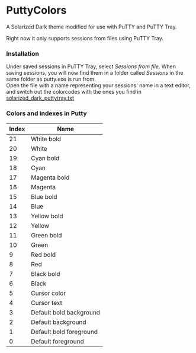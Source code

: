PuttyColors
===========

A Solarized Dark theme modified for use with PuTTY and PuTTY Tray.

Right now it only supports sessions from files using PuTTY Tray. 

### Installation
Under saved sessions in PuTTY Tray, select *Sessions from file*. When saving sessions, you will now find them in a folder called *Sessions* in the same folder as putty.exe is run from.   
Open the file with a name representing your sessions' name in a text editor, and switch out the colorcodes with the ones you find in [solarized_dark_puttytray.txt](https://github.com/joms/PuttyColors/blob/master/solarized_dark_puttytray.txt)

### Colors and indexes in Putty

| Index | Name |
|-------|------|
| 21 | White bold |
| 20 | White |
| 19 | Cyan bold |
| 18 | Cyan  |
| 17 | Magenta bold |
| 16 | Magenta  |
| 15 | Blue bold  |
| 14 | Blue  |
| 13 | Yellow bold  |
| 12 | Yellow  |
| 11 | Green bold  |
| 10 | Green  |
| 9 | Red bold  |
| 8 | Red |
| 7 | Black bold |
| 6 | Black |
| 5 | Cursor color |
| 4 | Cursor text |
| 3 | Default bold background |
| 2 | Default background |
| 1 | Default bold foreground |
| 0 | Default foreground |
